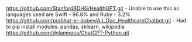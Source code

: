 https://github.com/StanfordBDHG/HealthGPT.git - Unable to use this as languages used are Swift - 96.8% and Ruby - 3.2%
https://github.com/prabhat-kr-dubey/A.I_Doc_HealthcareChatbot.git - Had to pip install modules: pandas, sklearn, wikipedia
https://github.com/dylanmeca/ChatGPT-Python.git - 
